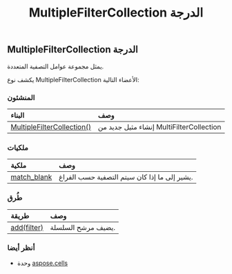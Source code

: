 ﻿---
title: MultipleFilterCollection الدرجة
second_title: Aspose.Cells for Python via .NET API المراجع
description:
type: docs
weight: 1060
url: /ar/python-net/aspose.cells/multiplefiltercollection/
is_root: false
---
##  MultipleFilterCollection الدرجة
يمثل مجموعة عوامل التصفية المتعددة.



يكشف نوع MultipleFilterCollection الأعضاء التالية:

###  المنشئون
| البناء| وصف|
| :- | :- |
| [MultipleFilterCollection()](/cells/ar/python-net/aspose.cells/multiplefiltercollection/__init__/#) | إنشاء مثيل جديد من MultiFilterCollection|


###  ملكيات
| ملكية| وصف|
| :- | :- |
| [match_blank](/cells/ar/python-net/aspose.cells/multiplefiltercollection/match_blank) | يشير إلى ما إذا كان سيتم التصفية حسب الفراغ.|


###  طُرق
| طريقة| وصف|
| :- | :- |
| [add(filter)](/cells/ar/python-net/aspose.cells/multiplefiltercollection/add/#str) | يضيف مرشح السلسلة.|



###  أنظر أيضا
* وحدة [aspose.cells](..)
